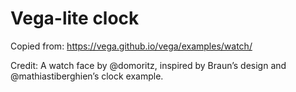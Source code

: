 # Vega-lite clock

Copied from: https://vega.github.io/vega/examples/watch/

Credit: A watch face by @domoritz, inspired by Braun’s design and @mathiastiberghien’s clock example.
